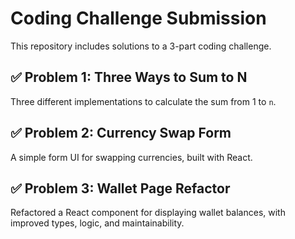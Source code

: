 # Coding Challenge Submission

This repository includes solutions to a 3-part coding challenge.

## ✅ Problem 1: Three Ways to Sum to N

Three different implementations to calculate the sum from 1 to `n`.

## ✅ Problem 2: Currency Swap Form

A simple form UI for swapping currencies, built with React.

## ✅ Problem 3: Wallet Page Refactor

Refactored a React component for displaying wallet balances, with improved types, logic, and maintainability.
